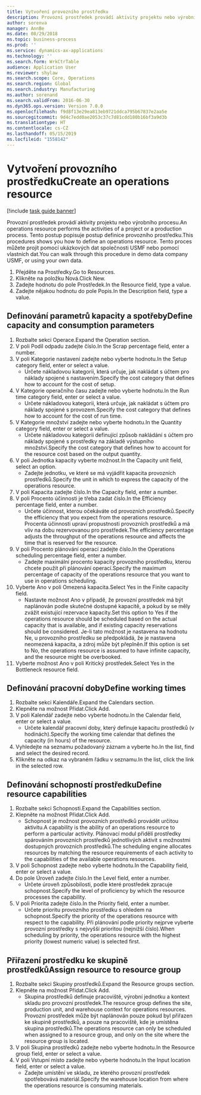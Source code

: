```yaml
---
title: Vytvoření provozního prostředku
description: Provozní prostředek provádí aktivity projektu nebo výrobního procesu.
author: sorenva
manager: AnnBe
ms.date: 08/29/2018
ms.topic: business-process
ms.prod: ''
ms.service: dynamics-ax-applications
ms.technology: ''
ms.search.form: WrkCtrTable
audience: Application User
ms.reviewer: shylaw
ms.search.scope: Core, Operations
ms.search.region: Global
ms.search.industry: Manufacturing
ms.author: sorenand
ms.search.validFrom: 2016-06-30
ms.dyn365.ops.version: Version 7.0.0
ms.openlocfilehash: f9d8f13e29ea813eb9721ddca795b67837e2aa5e
ms.sourcegitcommit: 9d4c7edd0ae2053c37c7d81cdd180b16bf3a9d3b
ms.translationtype: HT
ms.contentlocale: cs-CZ
ms.lasthandoff: 05/15/2019
ms.locfileid: "1558142"
---
```

# <a name="create-an-operations-resource"></a><span data-ttu-id="4c663-103">Vytvoření provozního prostředku</span><span class="sxs-lookup"><span data-stu-id="4c663-103">Create an operations resource</span></span>

[!include [task guide banner](../../includes/task-guide-banner.md)]

<span data-ttu-id="4c663-104">Provozní prostředek provádí aktivity projektu nebo výrobního procesu.</span><span class="sxs-lookup"><span data-stu-id="4c663-104">An operations resource performs the activities of a project or a production process.</span></span> <span data-ttu-id="4c663-105">Tento postup popisuje postup definice provozního prostředku.</span><span class="sxs-lookup"><span data-stu-id="4c663-105">This procedures shows you how to define an operations resource.</span></span> <span data-ttu-id="4c663-106">Tento proces můžete projít pomocí ukázkových dat společnosti USMF nebo pomocí vlastních dat.</span><span class="sxs-lookup"><span data-stu-id="4c663-106">You can walk through this procedure in demo data company USMF, or using your own data.</span></span>

1. <span data-ttu-id="4c663-107">Přejděte na Prostředky.</span><span class="sxs-lookup"><span data-stu-id="4c663-107">Go to Resources.</span></span>
2. <span data-ttu-id="4c663-108">Klikněte na položku Nová.</span><span class="sxs-lookup"><span data-stu-id="4c663-108">Click New.</span></span>
3. <span data-ttu-id="4c663-109">Zadejte hodnotu do pole Prostředek.</span><span class="sxs-lookup"><span data-stu-id="4c663-109">In the Resource field, type a value.</span></span>
4. <span data-ttu-id="4c663-110">Zadejte nějakou hodnotu do pole Popis.</span><span class="sxs-lookup"><span data-stu-id="4c663-110">In the Description field, type a value.</span></span>

## <a name="define-capacity-and-consumption-parameters"></a><span data-ttu-id="4c663-111">Definování parametrů kapacity a spotřeby</span><span class="sxs-lookup"><span data-stu-id="4c663-111">Define capacity and consumption parameters</span></span>
1. <span data-ttu-id="4c663-112">Rozbalte sekci Operace.</span><span class="sxs-lookup"><span data-stu-id="4c663-112">Expand the Operation section.</span></span>
2. <span data-ttu-id="4c663-113">V poli Podíl odpadu zadejte číslo.</span><span class="sxs-lookup"><span data-stu-id="4c663-113">In the Scrap percentage field, enter a number.</span></span>
3. <span data-ttu-id="4c663-114">V poli Kategorie nastavení zadejte nebo vyberte hodnotu.</span><span class="sxs-lookup"><span data-stu-id="4c663-114">In the Setup category field, enter or select a value.</span></span>
    * <span data-ttu-id="4c663-115">Určete nákladovou kategorii, která určuje, jak nakládat s účtem pro náklady spojené s nastavením.</span><span class="sxs-lookup"><span data-stu-id="4c663-115">Specify the cost category that defines how to account for the cost of setup.</span></span>  
4. <span data-ttu-id="4c663-116">V Kategorie operačního času zadejte nebo vyberte hodnotu.</span><span class="sxs-lookup"><span data-stu-id="4c663-116">In the Run time category field, enter or select a value.</span></span>
    * <span data-ttu-id="4c663-117">Určete nákladovou kategorii, která určuje, jak nakládat s účtem pro náklady spojené s provozem.</span><span class="sxs-lookup"><span data-stu-id="4c663-117">Specify the cost category that defines how to account for the cost of run time.</span></span>  
5. <span data-ttu-id="4c663-118">V Kategorie množství zadejte nebo vyberte hodnotu.</span><span class="sxs-lookup"><span data-stu-id="4c663-118">In the Quantity category field, enter or select a value.</span></span>
    * <span data-ttu-id="4c663-119">Určete nákladovou kategorii definující způsob nakládání s účtem pro náklady spojené s prostředky na základě výstupního množství.</span><span class="sxs-lookup"><span data-stu-id="4c663-119">Specify the cost category that defines how to account for the resource cost based on the output quantity.</span></span>  
6. <span data-ttu-id="4c663-120">V poli Jednotka kapacity vyberte možnost.</span><span class="sxs-lookup"><span data-stu-id="4c663-120">In the Capacity unit field, select an option.</span></span>
    * <span data-ttu-id="4c663-121">Zadejte jednotku, ve které se má vyjádřit kapacita provozních prostředků.</span><span class="sxs-lookup"><span data-stu-id="4c663-121">Specify the unit in which to express the capacity of the operations resource.</span></span>  
7. <span data-ttu-id="4c663-122">V poli Kapacita zadejte číslo.</span><span class="sxs-lookup"><span data-stu-id="4c663-122">In the Capacity field, enter a number.</span></span>
8. <span data-ttu-id="4c663-123">V poli Procento účinnosti je třeba zadat číslo.</span><span class="sxs-lookup"><span data-stu-id="4c663-123">In the Efficiency percentage field, enter a number.</span></span>
    * <span data-ttu-id="4c663-124">Určete účinnost, kterou očekáváte od provozních prostředků.</span><span class="sxs-lookup"><span data-stu-id="4c663-124">Specify the efficiency that you expect from the operations resource.</span></span> <span data-ttu-id="4c663-125">Procenta účinnosti upraví propustnosti provozních prostředků a má vliv na dobu rezervovanou pro prostředek.</span><span class="sxs-lookup"><span data-stu-id="4c663-125">The efficiency percentage adjusts the throughput of the operations resource and affects the time that is reserved for the resource.</span></span>  
9. <span data-ttu-id="4c663-126">V poli Procento plánování operací zadejte číslo.</span><span class="sxs-lookup"><span data-stu-id="4c663-126">In the Operations scheduling percentage field, enter a number.</span></span>
    * <span data-ttu-id="4c663-127">Zadejte maximální procento kapacity provozního prostředku, kterou chcete použít při plánování operací.</span><span class="sxs-lookup"><span data-stu-id="4c663-127">Specify the maximum percentage of capacity of the operations resource that you want to use in operations scheduling.</span></span>  
10. <span data-ttu-id="4c663-128">Vyberte Ano v poli Omezená kapacita.</span><span class="sxs-lookup"><span data-stu-id="4c663-128">Select Yes in the Finite capacity field.</span></span>
    * <span data-ttu-id="4c663-129">Nastavte možnost Ano v případě, že provozní prostředek má být naplánován podle skutečné dostupné kapacitě, a pokud by se měly zvážit existující rezervace kapacity.</span><span class="sxs-lookup"><span data-stu-id="4c663-129">Set this option to Yes if the operations resource should be scheduled based on the actual capacity that is available, and if existing capacity reservations should be considered.</span></span> <span data-ttu-id="4c663-130">Je-li tato možnost je nastavena na hodnotu Ne, u provozního prostředku se předpokládá, že je nastavena neomezená kapacita, a zdroj může být přeplněn.</span><span class="sxs-lookup"><span data-stu-id="4c663-130">If this option is set to No, the operations resource is assumed to have infinite capacity, and the resource might be overbooked.</span></span>  
11. <span data-ttu-id="4c663-131">Vyberte možnost Ano v poli Kritický prostředek.</span><span class="sxs-lookup"><span data-stu-id="4c663-131">Select Yes in the Bottleneck resource field.</span></span>

## <a name="define-working-times"></a><span data-ttu-id="4c663-132">Definování pracovní doby</span><span class="sxs-lookup"><span data-stu-id="4c663-132">Define working times</span></span>
1. <span data-ttu-id="4c663-133">Rozbalte sekci Kalendáře.</span><span class="sxs-lookup"><span data-stu-id="4c663-133">Expand the Calendars section.</span></span>
2. <span data-ttu-id="4c663-134">Klepněte na možnost Přidat.</span><span class="sxs-lookup"><span data-stu-id="4c663-134">Click Add.</span></span>
3. <span data-ttu-id="4c663-135">V poli Kalendář zadejte nebo vyberte hodnotu.</span><span class="sxs-lookup"><span data-stu-id="4c663-135">In the Calendar field, enter or select a value.</span></span>
    * <span data-ttu-id="4c663-136">Určete kalendář pracovní doby, který definuje kapacitu prostředků (v hodinách).</span><span class="sxs-lookup"><span data-stu-id="4c663-136">Specify the working time calendar that defines the capacity (in hours) of the resource.</span></span>  
4. <span data-ttu-id="4c663-137">Vyhledejte na seznamu požadovaný záznam a vyberte ho.</span><span class="sxs-lookup"><span data-stu-id="4c663-137">In the list, find and select the desired record.</span></span>
5. <span data-ttu-id="4c663-138">Klikněte na odkaz na vybraném řádku v seznamu.</span><span class="sxs-lookup"><span data-stu-id="4c663-138">In the list, click the link in the selected row.</span></span>

## <a name="define-resource-capabilities"></a><span data-ttu-id="4c663-139">Definování schopností prostředku</span><span class="sxs-lookup"><span data-stu-id="4c663-139">Define resource capabilities</span></span>
1. <span data-ttu-id="4c663-140">Rozbalte sekci Schopnosti.</span><span class="sxs-lookup"><span data-stu-id="4c663-140">Expand the Capabilities section.</span></span>
2. <span data-ttu-id="4c663-141">Klepněte na možnost Přidat.</span><span class="sxs-lookup"><span data-stu-id="4c663-141">Click Add.</span></span>
    * <span data-ttu-id="4c663-142">Schopnost je možnost provozních prostředků provádět určitou aktivitu.</span><span class="sxs-lookup"><span data-stu-id="4c663-142">A capability is the ability of an operations resource to perform a particular activity.</span></span> <span data-ttu-id="4c663-143">Plánovací modul přidělí prostředky spárováním provozních prostředků jednotlivých aktivit s možnostmi dostupných provozních prostředků.</span><span class="sxs-lookup"><span data-stu-id="4c663-143">The scheduling engine allocates resources by matching the resource requirements of each activity to the capabilities of the available operations resources.</span></span>  
3. <span data-ttu-id="4c663-144">V poli Schopnost zadejte nebo vyberte hodnotu.</span><span class="sxs-lookup"><span data-stu-id="4c663-144">In the Capability field, enter or select a value.</span></span>
4. <span data-ttu-id="4c663-145">Do pole Úroveň zadejte číslo.</span><span class="sxs-lookup"><span data-stu-id="4c663-145">In the Level field, enter a number.</span></span>
    * <span data-ttu-id="4c663-146">Určete úroveň způsobilosti, podle které prostředek zpracuje schopnost.</span><span class="sxs-lookup"><span data-stu-id="4c663-146">Specify the level of proficiency by which the resource processes the capability.</span></span>  
5. <span data-ttu-id="4c663-147">V poli Priorita zadejte číslo.</span><span class="sxs-lookup"><span data-stu-id="4c663-147">In the Priority field, enter a number.</span></span>
    * <span data-ttu-id="4c663-148">Určete prioritu provozního prostředku s ohledem na schopnost.</span><span class="sxs-lookup"><span data-stu-id="4c663-148">Specify the priority of the operations resource with respect to the capability.</span></span> <span data-ttu-id="4c663-149">Při plánování podle priority nejprve vyberte provozní prostředky s nejvyšší prioritou (nejnižší číslo).</span><span class="sxs-lookup"><span data-stu-id="4c663-149">When scheduling by priority, the operations resource with the highest priority (lowest numeric value) is selected first.</span></span>  

## <a name="assign-resource-to-resource-group"></a><span data-ttu-id="4c663-150">Přiřazení prostředku ke skupině prostředků</span><span class="sxs-lookup"><span data-stu-id="4c663-150">Assign resource to resource group</span></span>
1. <span data-ttu-id="4c663-151">Rozbalte sekci Skupiny prostředků.</span><span class="sxs-lookup"><span data-stu-id="4c663-151">Expand the Resource groups section.</span></span>
2. <span data-ttu-id="4c663-152">Klepněte na možnost Přidat.</span><span class="sxs-lookup"><span data-stu-id="4c663-152">Click Add.</span></span>
    * <span data-ttu-id="4c663-153">Skupina prostředků definuje pracoviště, výrobní jednotku a kontext skladu pro provozní prostředek.</span><span class="sxs-lookup"><span data-stu-id="4c663-153">The resource group defines the site, production unit, and warehouse context for operations resources.</span></span> <span data-ttu-id="4c663-154">Provozní prostředek může být naplánován pouze pokud byl přiřazen ke skupině prostředků, a pouze na pracoviště, kde je umístěna skupina prostředků.</span><span class="sxs-lookup"><span data-stu-id="4c663-154">The operations resource can only be scheduled when assigned to a resource group, and only on the site where the resource group is located.</span></span>  
3. <span data-ttu-id="4c663-155">V poli Skupina prostředků zadejte nebo vyberte hodnotu.</span><span class="sxs-lookup"><span data-stu-id="4c663-155">In the Resource group field, enter or select a value.</span></span>
4. <span data-ttu-id="4c663-156">V poli Vstupní místo zadejte nebo vyberte hodnotu.</span><span class="sxs-lookup"><span data-stu-id="4c663-156">In the Input location field, enter or select a value.</span></span>
    * <span data-ttu-id="4c663-157">Zadejte umístění ve skladu, ze kterého provozní prostředek spotřebovává materiál.</span><span class="sxs-lookup"><span data-stu-id="4c663-157">Specify the warehouse location from where the operations resource is consuming materials.</span></span>  

